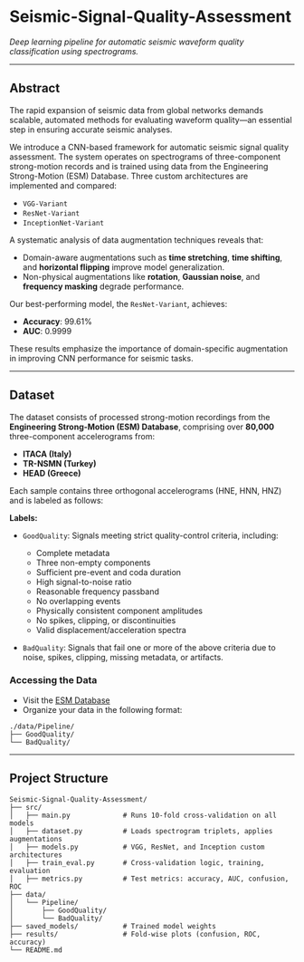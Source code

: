 # Seismic-Signal-Quality-Assessment

_Deep learning pipeline for automatic seismic waveform quality classification using spectrograms._

---

## Abstract

The rapid expansion of seismic data from global networks demands scalable, automated methods for evaluating waveform quality—an essential step in ensuring accurate seismic analyses.

We introduce a CNN-based framework for automatic seismic signal quality assessment. The system operates on spectrograms of three-component strong-motion records and is trained using data from the Engineering Strong-Motion (ESM) Database. Three custom architectures are implemented and compared:

- `VGG-Variant`
- `ResNet-Variant`
- `InceptionNet-Variant`

A systematic analysis of data augmentation techniques reveals that:

- Domain-aware augmentations such as **time stretching**, **time shifting**, and **horizontal flipping** improve model generalization.
- Non-physical augmentations like **rotation**, **Gaussian noise**, and **frequency masking** degrade performance.

Our best-performing model, the `ResNet-Variant`, achieves:

- **Accuracy**: 99.61%  
- **AUC**: 0.9999

These results emphasize the importance of domain-specific augmentation in improving CNN performance for seismic tasks.

---

## Dataset

The dataset consists of processed strong-motion recordings from the **Engineering Strong-Motion (ESM) Database**, comprising over **80,000** three-component accelerograms from:

- **ITACA (Italy)**
- **TR-NSMN (Turkey)**
- **HEAD (Greece)**

Each sample contains three orthogonal accelerograms (HNE, HNN, HNZ) and is labeled as follows:

**Labels:**

- `GoodQuality`: Signals meeting strict quality-control criteria, including:
  - Complete metadata
  - Three non-empty components
  - Sufficient pre-event and coda duration
  - High signal-to-noise ratio
  - Reasonable frequency passband
  - No overlapping events
  - Physically consistent component amplitudes
  - No spikes, clipping, or discontinuities
  - Valid displacement/acceleration spectra

- `BadQuality`: Signals that fail one or more of the above criteria due to noise, spikes, clipping, missing metadata, or artifacts.

### Accessing the Data

- Visit the [ESM Database](https://esm.mi.ingv.it/)
- Organize your data in the following format:

```plaintext
./data/Pipeline/
├── GoodQuality/
└── BadQuality/
  ```
---

## Project Structure

```plaintext
Seismic-Signal-Quality-Assessment/
├── src/
│   ├── main.py             # Runs 10-fold cross-validation on all models
│   ├── dataset.py          # Loads spectrogram triplets, applies augmentations
│   ├── models.py           # VGG, ResNet, and Inception custom architectures
│   ├── train_eval.py       # Cross-validation logic, training, evaluation
│   ├── metrics.py          # Test metrics: accuracy, AUC, confusion, ROC
├── data/
│   └── Pipeline/
│       ├── GoodQuality/
│       └── BadQuality/
├── saved_models/           # Trained model weights 
├── results/                # Fold-wise plots (confusion, ROC, accuracy)
└── README.md
